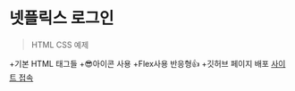 # 넷플릭스 로그인

> HTML CSS 예제

+기본 HTML 태그들
+😎아이콘 사용
+Flex사용
반응형👍 +깃허브 페이지 배포
[사이트 접속](https://megasw1.github.io/netflix/)
